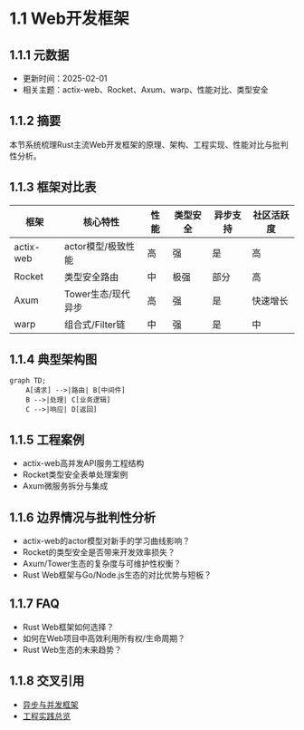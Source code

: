 # 1.1 Web开发框架

## 1.1.1 元数据

- 更新时间：2025-02-01
- 相关主题：actix-web、Rocket、Axum、warp、性能对比、类型安全

## 1.1.2 摘要

本节系统梳理Rust主流Web开发框架的原理、架构、工程实现、性能对比与批判性分析。

## 1.1.3 框架对比表

| 框架       | 核心特性         | 性能 | 类型安全 | 异步支持 | 社区活跃度 |
|------------|------------------|------|----------|----------|------------|
| actix-web  | actor模型/极致性能 | 高   | 强       | 是       | 高         |
| Rocket     | 类型安全路由      | 中   | 极强     | 部分     | 高         |
| Axum       | Tower生态/现代异步 | 高   | 强       | 是       | 快速增长   |
| warp       | 组合式/Filter链   | 中   | 强       | 是       | 中         |

## 1.1.4 典型架构图

```mermaid
graph TD;
    A[请求] -->|路由| B[中间件]
    B -->|处理| C[业务逻辑]
    C -->|响应| D[返回]
```

## 1.1.5 工程案例

- actix-web高并发API服务工程结构
- Rocket类型安全表单处理案例
- Axum微服务拆分与集成

## 1.1.6 边界情况与批判性分析

- actix-web的actor模型对新手的学习曲线影响？
- Rocket的类型安全是否带来开发效率损失？
- Axum/Tower生态的复杂度与可维护性权衡？
- Rust Web框架与Go/Node.js生态的对比优势与短板？

## 1.1.7 FAQ

- Rust Web框架如何选择？
- 如何在Web项目中高效利用所有权/生命周期？
- Rust Web生态的未来趋势？

## 1.1.8 交叉引用

- [异步与并发框架](./01_frameworks_async.md)
- [工程实践总览](../04_engineering_practices/01_engineering_overview.md)
